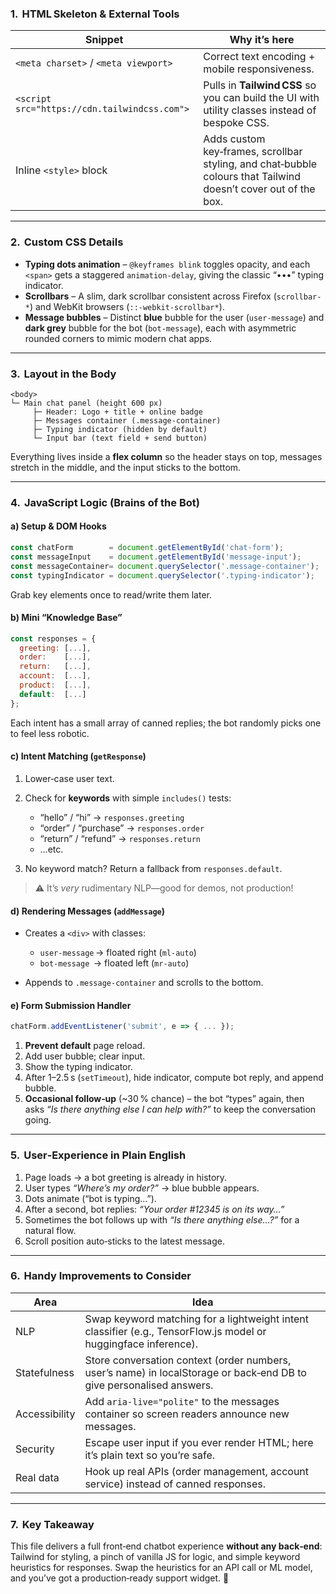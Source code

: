 

### 1.  HTML Skeleton & External Tools

| Snippet                                      | Why it’s here                                                                                                  |
| -------------------------------------------- | -------------------------------------------------------------------------------------------------------------- |
| `<meta charset>` / `<meta viewport>`         | Correct text encoding + mobile responsiveness.                                                                 |
| `<script src="https://cdn.tailwindcss.com">` | Pulls in **Tailwind CSS** so you can build the UI with utility classes instead of bespoke CSS.                 |
| Inline `<style>` block                       | Adds custom key‑frames, scrollbar styling, and chat‑bubble colours that Tailwind doesn’t cover out of the box. |

---

### 2.  Custom CSS Details

* **Typing dots animation** – `@keyframes blink` toggles opacity, and each `<span>` gets a staggered `animation-delay`, giving the classic “•••” typing indicator.
* **Scrollbars** – A slim, dark scrollbar consistent across Firefox (`scrollbar-*`) and WebKit browsers (`::-webkit-scrollbar*`).
* **Message bubbles** – Distinct **blue** bubble for the user (`user-message`) and **dark grey** bubble for the bot (`bot-message`), each with asymmetric rounded corners to mimic modern chat apps.

---

### 3.  Layout in the Body

```
<body>  
└─ Main chat panel (height 600 px)
     ├─ Header: Logo + title + online badge
     ├─ Messages container (.message-container)
     ├─ Typing indicator (hidden by default)
     └─ Input bar (text field + send button)
```

Everything lives inside a **flex column** so the header stays on top, messages stretch in the middle, and the input sticks to the bottom.

---

### 4.  JavaScript Logic (Brains of the Bot)

#### a)  Setup & DOM Hooks

```js
const chatForm        = document.getElementById('chat-form');
const messageInput    = document.getElementById('message-input');
const messageContainer= document.querySelector('.message-container');
const typingIndicator = document.querySelector('.typing-indicator');
```

Grab key elements once to read/write them later.

#### b)  Mini “Knowledge Base”

```js
const responses = {
  greeting: [...],
  order:    [...],
  return:   [...],
  account:  [...],
  product:  [...],
  default:  [...]
};
```

Each intent has a small array of canned replies; the bot randomly picks one to feel less robotic.

#### c)  Intent Matching (`getResponse`)

1. Lower‑case user text.
2. Check for **keywords** with simple `includes()` tests:

   * “hello” / “hi” → `responses.greeting`
   * “order” / “purchase” → `responses.order`
   * “return” / “refund” → `responses.return`
   * …etc.
3. No keyword match? Return a fallback from `responses.default`.

> ⚠️ It’s *very* rudimentary NLP—good for demos, not production!

#### d)  Rendering Messages (`addMessage`)

* Creates a `<div>` with classes:

  * `user-message` → floated right (`ml-auto`)
  * `bot-message`  → floated left (`mr-auto`)
* Appends to `.message-container` and scrolls to the bottom.

#### e)  Form Submission Handler

```js
chatForm.addEventListener('submit', e => { ... });
```

1. **Prevent default** page reload.
2. Add user bubble; clear input.
3. Show the typing indicator.
4. After 1–2.5 s (`setTimeout`), hide indicator, compute bot reply, and append bubble.
5. **Occasional follow‑up** (\~30 % chance) – the bot “types” again, then asks *“Is there anything else I can help with?”* to keep the conversation going.

---

### 5.  User‑Experience in Plain English

1. Page loads → a bot greeting is already in history.
2. User types *“Where’s my order?”* → blue bubble appears.
3. Dots animate (“bot is typing…”).
4. After a second, bot replies: *“Your order #12345 is on its way…”*
5. Sometimes the bot follows up with *“Is there anything else…?”* for a natural flow.
6. Scroll position auto‑sticks to the latest message.

---

### 6.  Handy Improvements to Consider

| Area          | Idea                                                                                                                 |
| ------------- | -------------------------------------------------------------------------------------------------------------------- |
| NLP           | Swap keyword matching for a lightweight intent classifier (e.g., TensorFlow\.js model or huggingface inference).     |
| Statefulness  | Store conversation context (order numbers, user’s name) in localStorage or back‑end DB to give personalised answers. |
| Accessibility | Add `aria-live="polite"` to the messages container so screen readers announce new messages.                          |
| Security      | Escape user input if you ever render HTML; here it’s plain text so you’re safe.                                      |
| Real data     | Hook up real APIs (order management, account service) instead of canned responses.                                   |

---

### 7.  Key Takeaway

This file delivers a full front‑end chatbot experience **without any back‑end**: Tailwind for styling, a pinch of vanilla JS for logic, and simple keyword heuristics for responses. Swap the heuristics for an API call or ML model, and you’ve got a production‑ready support widget. 🚀

